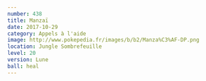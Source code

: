 ```yaml
---
number: 438
title: Manzaï
date: 2017-10-29
category: Appels à l'aide
image: http://www.pokepedia.fr/images/b/b2/Manza%C3%AF-DP.png
location: Jungle Sombrefeuille
level: 20
version: Lune
ball: heal
---
```


